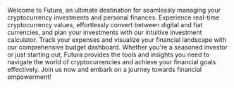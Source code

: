 Welcome to Futura, an ultimate destination for seamlessly managing your cryptocurrency investments and personal finances. Experience real-time cryptocurrency values, effortlessly convert between digital and fiat currencies, and plan your investments with our intuitive investment calculator. Track your expenses and visualize your financial landscape with our comprehensive budget dashboard. Whether you're a seasoned investor or just starting out, Futura provides the tools and insights you need to navigate the world of cryptocurrencies and achieve your financial goals effectively. Join us now and embark on a journey towards financial empowerment!
